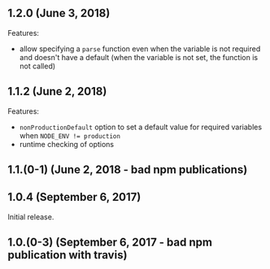 ## 1.2.0 (June 3, 2018)

Features:

- allow specifying a `parse` function even when the variable is not required and
  doesn't have a default (when the variable is not set, the function is not
  called)

## 1.1.2 (June 2, 2018)

Features:

- `nonProductionDefault` option to set a default value for required variables
  when `NODE_ENV != production`
- runtime checking of options

## 1.1.(0-1) (June 2, 2018 - bad npm publications)

## 1.0.4 (September 6, 2017)

Initial release.

## 1.0.(0-3) (September 6, 2017 - bad npm publication with travis)
